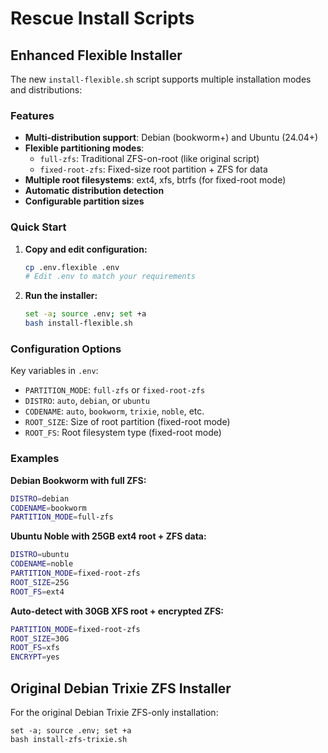 # Rescue Install Scripts

## Enhanced Flexible Installer

The new `install-flexible.sh` script supports multiple installation modes and distributions:

### Features

- **Multi-distribution support**: Debian (bookworm+) and Ubuntu (24.04+)
- **Flexible partitioning modes**:
  - `full-zfs`: Traditional ZFS-on-root (like original script)
  - `fixed-root-zfs`: Fixed-size root partition + ZFS for data
- **Multiple root filesystems**: ext4, xfs, btrfs (for fixed-root mode)
- **Automatic distribution detection**
- **Configurable partition sizes**

### Quick Start

1. **Copy and edit configuration:**
   ```bash
   cp .env.flexible .env
   # Edit .env to match your requirements
   ```

2. **Run the installer:**
   ```bash
   set -a; source .env; set +a
   bash install-flexible.sh
   ```

### Configuration Options

Key variables in `.env`:

- `PARTITION_MODE`: `full-zfs` or `fixed-root-zfs`
- `DISTRO`: `auto`, `debian`, or `ubuntu`
- `CODENAME`: `auto`, `bookworm`, `trixie`, `noble`, etc.
- `ROOT_SIZE`: Size of root partition (fixed-root mode)
- `ROOT_FS`: Root filesystem type (fixed-root mode)

### Examples

**Debian Bookworm with full ZFS:**
```bash
DISTRO=debian
CODENAME=bookworm
PARTITION_MODE=full-zfs
```

**Ubuntu Noble with 25GB ext4 root + ZFS data:**
```bash
DISTRO=ubuntu
CODENAME=noble
PARTITION_MODE=fixed-root-zfs
ROOT_SIZE=25G
ROOT_FS=ext4
```

**Auto-detect with 30GB XFS root + encrypted ZFS:**
```bash
PARTITION_MODE=fixed-root-zfs
ROOT_SIZE=30G
ROOT_FS=xfs
ENCRYPT=yes
```

## Original Debian Trixie ZFS Installer

For the original Debian Trixie ZFS-only installation:

    set -a; source .env; set +a
    bash install-zfs-trixie.sh
